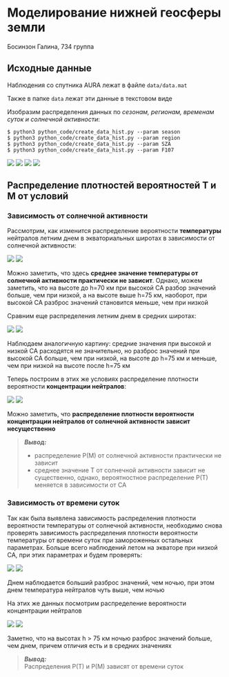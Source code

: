 # Моделирование нижней геосферы земли
Босинзон Галина, 734 группа
## Исходные данные
Наблюдения со спутника AURA лежат в файле `data/data.mat`

Также в папке `data` лежат эти данные в текстовом виде

Изобразим распределения данных по _сезонам, регионам, временам суток и солнечной активности_:

```shell script
$ python3 python_code/create_data_hist.py --param season
$ python3 python_code/create_data_hist.py --param region
$ python3 python_code/create_data_hist.py --param SZA
$ python3 python_code/create_data_hist.py --param F107
```

![](images/data_season.png)
![](images/data_region.png)
![](images/data_SZA.png)
![](images/data_F107.png)
## Распределение плотностей вероятностей T и M от условий
### Зависимость от солнечной активности
Рассмотрим, как изменится распределение вероятности **температуры** нейтралов летним днем в экваториальных широтах 
в зависимости от солнечной активности:

![](images/Temperature-лето-экваториальные-день-высокаяСА.png)
![](images/Temperature-лето-экваториальные-день-низкаяСА.png)

Можно заметить, что здесь **среднее значение температуры от солнечной активности практически не зависит**.
Однако, можем заметить, что на высоте до h=70 км при высокой СА разбор значений больше, чем при низкой, 
а на высоте выше h=75 км, наоборот, при высокой СА разброс значений становится меньше, чем при низкой

Сравним еще распределения летним днем в средних широтах:

![](images/Temperature-лето-средние-день-высокаяСА.png)
![](images/Temperature-лето-средние-день-низкаяСА.png)

Наблюдаем аналогичную картину: средние значения при высокой и низкой СА расходятся не
значительно, но разброс значений при высокой СА больше, чем при низкой, на высоте до h=75 км и 
меньше, чем при низкой на высоте после h=75 км

Теперь построим в этих же условиях распределение плотности вероятности **концентрации нейтралов**:

![](images/M-лето-экваториальные-день-высокаяСА.png)
![](images/M-лето-экваториальные-день-низкаяСА.png)

Можно заметить, что
**распределение плотности вероятности концентрации нейтралов от солнечной активности зависит несущественно**

>**_Вывод:_**  
>* распределение P(M) от солнечной активности практически не зависит
>* среднее значение T от солнечной активности зависит не существенно, однако,
>вероятностное распределение P(T) меняется в зависимости от СА


### Зависимость от времени суток
Так как была выявлена зависимость распределения плотности вероятности температуры от солнечной активности,
необходимо снова проверять зависимость распределения плотности вероятности температуры от времени суток 
при замороженных  остальных параметрах. Больше всего наблюдений летом на экваторе 
при низкой СА, при этих параметрах и будем проверять:

![](images/Temperature-лето-экваториальные-день-низкаяСА.png)
![](images/Temperature-лето-экваториальные-ночь-низкаяСА.png)

Днем наблюдается больший разброс значений, чем ночью, 
при этом днем температура нейтралов чуть выше, чем ночью

На этих же данных посмотрим распределение вероятности концентрации нейтралов

![](images/M-лето-экваториальные-день-низкаяСА.png)
![](images/M-лето-экваториальные-ночь-низкаяСА.png)

Заметно, что на высотах h > 75 км ночью разброс значений больше, чем днем, 
причем отличия есть и в средних значениях

>**_Вывод:_**  
>Распределения P(T) и P(M) зависят от времени суток
